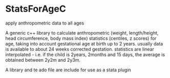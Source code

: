# StatsForAgeC
apply anthropometric data to all ages

A generic c++ library to calculate anthropometric (weight, length/height, head circumference, body mass index) statistics (centiles, z scores) for age, taking into account gestational age at birth up to 2 years. usually data is available to about 24 weeks corrected gestation. statistics are linear interpolated - i.e. if the child is 2years, 2months and 15 days, the average is obtained between 2y2m and 2y3m.

A library and te ado file are include for use as a stata plugin
